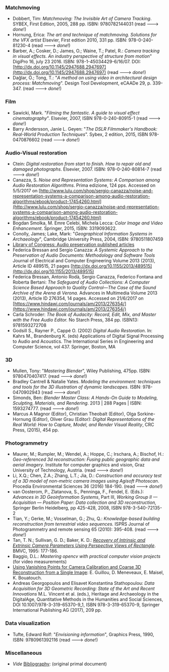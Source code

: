 ### Matchmoving
* Dobbert, Tim: *Matchmoving: The Invisible Art of Camera Tracking*. SYBEX, First Edition, 2005, 288 pp. ISBN: 9780782144031 (read ---> *done*!)
* Hornung, Erica: *The art and technique of matchmoving. Solutions for the VFX artist* Elsevier, First edition 2010, 331 pp. ISBN: 978-0-240-81230-4 (read ---> *done*!)
* Barber, A.; Cosker, D.; James, O.; Waine, T.; Patel, R.: *Camera tracking in visual effects. An industry perspective of structure from motion*" DigiPro 16, july 23 2016. ISBN: 978-1-45034429-6/16/07. DOI: [http://dx.doi.org/10.1145/2947688.2947697](http://dx.doi.org/10.1145/2947688.2947697) (read ---> *done*!)
* Dağlar, Ö.; Tong, T.: "*A method on using video in architectural design process: Matchmoving*". Design Tool Development, eCAADe 29, p. 339-347.  (read ---> *done*!)

### Film 
* Sawicki, Mark. "*Filming the fantastic. A guide to visual effect cinematography*". Elsevier, 2007, ISBN 978-0-240-80915-1 (read ---> *done*!)
* Barry Andersson, Janie L. Geyen: "*The DSLR Filmmaker's Handbook: Real-World Production Techniques*". Sybex, 2 edition, 2015, ISBN 978-0470876602 (read ---> *done*!)

### Audio-Visual restoration
* Ctein: *Digital restoration from start to finish. How to repair old and damaged photographs*. Elsevier, 2007. ISBN: 978-0-240-80814-7 (read ---> *done*!)
* Canazza, S. _Noise and Representation Systems: A Comparison among Audio Restoration Algorithms_. Prima edizione, 124 pps. Accessed on 5/5/2017 on [http://www.lulu.com/shop/sergio-canazza/noise-and-representation-systems-a-comparison-among-audio-restoration-algorithms/ebook/product-17454260.html](http://www.lulu.com/shop/sergio-canazza/noise-and-representation-systems-a-comparison-among-audio-restoration-algorithms/ebook/product-17454260.html)
* Bogdan Smolka, M. Emre Celebi, Michela Lecca: _Color Image and Video Enhancement_. Springer, 2015, ISBN: 3319093622.
* Conolly, James; Lake, Mark: "*Geographical Information Systems in Archaeology*", Cambridge University Press, 2004, ISBN: 9780511807459
* [Library of Congress: Audio preservation published articles](https://www.loc.gov/programs/national-recording-preservation-board/resources/audio-preservation-bibliography/)
* Federica Bressan and Sergio Canazza: *A Systemic Approach to the Preservation of Audio Documents: Methodology and Software Tools* Journal of Electrical and Computer Engineering  Volume 2013 (2013), Article ID 489515, 21 pages [http://dx.doi.org/10.1155/2013/489515](http://dx.doi.org/10.1155/2013/489515)
* Federica Bressan, Antonio Rodà, Sergio Canazza, Federico Fontana and Roberta Bertani: *The Safeguard of Audio Collections: A Computer Science Based Approach to Quality Control—The Case of the Sound Archive of the Arena di Verona.* Advances in Multimedia Volume 2013 (2013), Article ID 276354, 14 pages. Accessed on 21/6/2017 on [https://www.hindawi.com/journals/am/2013/276354/](https://www.hindawi.com/journals/am/2013/276354/)
* Carla Schroder: *The Book of Audacity: Record, Edit, Mix, and Master with the Free Audio Editor.* No Starch Press, 384 pp. ISBN13: 9781593272708
* Godsill S., Rayner P., Cappé O. (2002) *Digital Audio Restoration*. In: Kahrs M., Brandenburg K. (eds) Applications of Digital Signal Processing to Audio and Acoustics. The International Series in Engineering and Computer Science, vol 437. Springer, Boston, MA

### 3D
* Mullen, Tony: "*Mastering Blender*", Wiley Publishing, 475pp. ISBN: 9780470407417. (read ---> *done*!)
* Bradley Cantrell & Natalie Yates. *Modeling the environment: techniques and tools for the 3D illustration of dynamic landscapes*. ISBN: 978-0470902943 (read ---> *done*!)
* Simonds, Ben: *Blender Master Class: A Hands-On Guide to Modeling, Sculpting, Materials, and Rendering*. 2013 | 288 Pages | ISBN: 1593274777. (read ---> *done*!)
* Marcus A Magnor (Editor), Christian Theobalt (Editor), Olga Sorkine-Hornung (Editor), Oliver Grau (Editor): *Digital Representations of the Real World: How to Capture, Model, and Render Visual Reality*, CRC Press, (2015), 454 pp.

### Photogrammetry
* Maurer, M.; Rumpler, M.; Wendel, A.; Hoppe, C.; Irschara, A.; Bischof, H.: *Geo-referenced 3d reconstruction: Fusing public geographic data and aerial imagery*. Institute for computer graphics and vision, Graz University of Technology, Austria. (read ---> *done*!)
* Li, X.Q.; Chen, Z.A.; Zhang, L.T.; Jia, D.: *Construction and accuracy test of a 3D model of non-metric camera images using Agisoft Photoscan*. Procedia Environmental Sciences 36 (2016) 184-190. (read ---> *done*!)
* van Oosterom, P., Zlatanova, S., Penninga, F., Fendel, E. (Eds.): *Advances in 3D Geoinformation Systems*, Part III, *Working Group II — Acquisition — Position Paper: Data collection and 3D reconstruction,* Springer Berlin Heidelberg, pp 425-428, 2008, ISBN 978-3-540-72135-2
* Tian, Y.; Gerke, M.; Vosselman, G.; Zhu, Q.: *Knowledge-based building reconstruction from terrestrial video sequences.* ISPRS Journal of Photogrammetry and remote sensing 65 (2010): 395-408.  (read ---> *done*!)
* Tan, T. N.; Sullivan, G. D.;  Baker, K. D.: *[Recovery of Intrinsic and Extrinsic Camera Parameters Using Perspective Views of Rectangle](http://www.bmva.org/bmvc/1995/bmvc-95-017.pdf)*. BMVC, 1995: 177-186.
* Baggio, D.L.: *Mastering opencv with practical computer vision projects*   (for video measurements)
* [Using Vanishing Points for Camera Calibration and Coarse 3D Reconstruction from a Single Image](http://www.irisa.fr/prive/kadi/Reconstruction/paper.ps.gz): E. Guillou, D. Meneveaux, E. Maisel, K. Bouatouch.
* Andreas Georgopoulos and Elisavet Konstantina Stathopoulou: *Data Acquisition for 3D Geometric Recording: State of the Art and Recent Innovations* M.L. Vincent et al. (eds.), Heritage and Archaeology in the DigitalAge, Quantitative Methods in the Humanities and Social Sciences, DOI 10.1007/978-3-319-65370-9_1, ISBN 978-3-319-65370-9, Springer International Publishing AG (2017), 209 pp.

### Data visualization
* Tufte, Edward Rolf: "*Envisioning information*", Graphics Press, 1990, ISBN: 9780961392116 (read ---> *done*!)

### Miscellaneous
* _Vide_ [Bibliography](https://bitbucket.org/imhicihu/chapman-documentary/issues/88/bibliography): (original primal document)